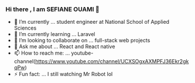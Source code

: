 ### Hi there , I am SEFIANE OUAMI 👋

- 🔭 I’m currently  ... student engineer at National School of Applied Sciences
- 🌱 I’m currently learning ... Laravel
- 👯 I’m looking to collaborate on ... full-stack web projects
- 💬 Ask me about ... React and React native
- 📫 How to reach me: ... youtube-channel(https://www.youtube.com/channel/UCXSOgxAXMPFJ36Ekr2gkqPw)
- ⚡ Fun fact: ... I still watching Mr Robot lol

